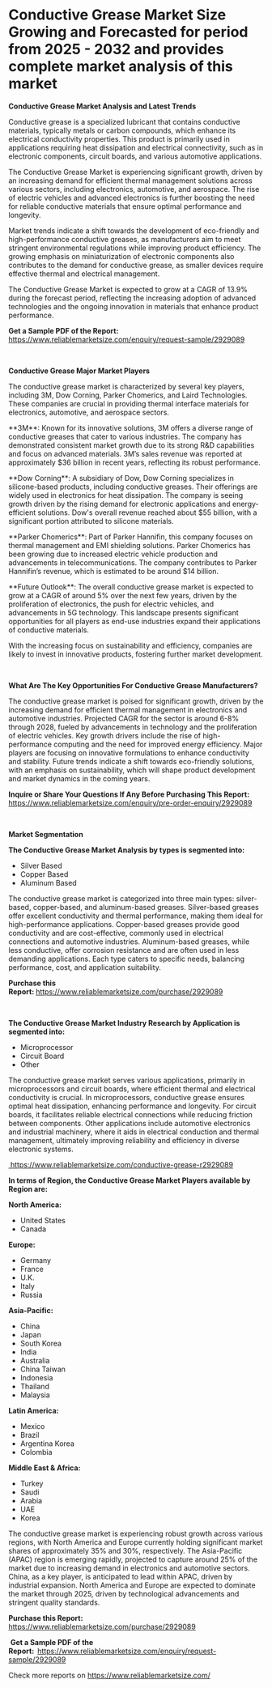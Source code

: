 <p><h1>Conductive Grease Market Size Growing and Forecasted for period from 2025 - 2032 and provides complete market analysis of this market</h1></p><p><strong>Conductive Grease Market Analysis and Latest Trends</strong></p>
<p><p>Conductive grease is a specialized lubricant that contains conductive materials, typically metals or carbon compounds, which enhance its electrical conductivity properties. This product is primarily used in applications requiring heat dissipation and electrical connectivity, such as in electronic components, circuit boards, and various automotive applications.</p><p>The Conductive Grease Market is experiencing significant growth, driven by an increasing demand for efficient thermal management solutions across various sectors, including electronics, automotive, and aerospace. The rise of electric vehicles and advanced electronics is further boosting the need for reliable conductive materials that ensure optimal performance and longevity.</p><p>Market trends indicate a shift towards the development of eco-friendly and high-performance conductive greases, as manufacturers aim to meet stringent environmental regulations while improving product efficiency. The growing emphasis on miniaturization of electronic components also contributes to the demand for conductive grease, as smaller devices require effective thermal and electrical management.</p><p>The Conductive Grease Market is expected to grow at a CAGR of 13.9% during the forecast period, reflecting the increasing adoption of advanced technologies and the ongoing innovation in materials that enhance product performance.</p></p>
<p><strong>Get a Sample PDF of the Report:&nbsp;</strong> <a href="https://www.reliablemarketsize.com/enquiry/request-sample/2929089?utm_campaign=2936&utm_medium=2&utm_source=Github&utm_content=ia&utm_term=12032025&utm_id=conductive-grease">https://www.reliablemarketsize.com/enquiry/request-sample/2929089</a></p>
<p>&nbsp;</p>
<p><strong>Conductive Grease Major Market Players</strong></p>
<p><p>The conductive grease market is characterized by several key players, including 3M, Dow Corning, Parker Chomerics, and Laird Technologies. These companies are crucial in providing thermal interface materials for electronics, automotive, and aerospace sectors.</p><p>**3M**: Known for its innovative solutions, 3M offers a diverse range of conductive greases that cater to various industries. The company has demonstrated consistent market growth due to its strong R&D capabilities and focus on advanced materials. 3M’s sales revenue was reported at approximately $36 billion in recent years, reflecting its robust performance.</p><p>**Dow Corning**: A subsidiary of Dow, Dow Corning specializes in silicone-based products, including conductive greases. Their offerings are widely used in electronics for heat dissipation. The company is seeing growth driven by the rising demand for electronic applications and energy-efficient solutions. Dow's overall revenue reached about $55 billion, with a significant portion attributed to silicone materials.</p><p>**Parker Chomerics**: Part of Parker Hannifin, this company focuses on thermal management and EMI shielding solutions. Parker Chomerics has been growing due to increased electric vehicle production and advancements in telecommunications. The company contributes to Parker Hannifin’s revenue, which is estimated to be around $14 billion.</p><p>**Future Outlook**: The overall conductive grease market is expected to grow at a CAGR of around 5% over the next few years, driven by the proliferation of electronics, the push for electric vehicles, and advancements in 5G technology. This landscape presents significant opportunities for all players as end-use industries expand their applications of conductive materials.</p><p>With the increasing focus on sustainability and efficiency, companies are likely to invest in innovative products, fostering further market development.</p></p>
<p>&nbsp;</p>
<p><strong>What Are The Key Opportunities For Conductive Grease Manufacturers?</strong></p>
<p><p>The conductive grease market is poised for significant growth, driven by the increasing demand for efficient thermal management in electronics and automotive industries. Projected CAGR for the sector is around 6-8% through 2028, fueled by advancements in technology and the proliferation of electric vehicles. Key growth drivers include the rise of high-performance computing and the need for improved energy efficiency. Major players are focusing on innovative formulations to enhance conductivity and stability. Future trends indicate a shift towards eco-friendly solutions, with an emphasis on sustainability, which will shape product development and market dynamics in the coming years.</p></p>
<p><strong>Inquire or Share Your Questions If Any Before Purchasing This Report:</strong> <a href="https://www.reliablemarketsize.com/enquiry/pre-order-enquiry/2929089?utm_campaign=2936&utm_medium=2&utm_source=Github&utm_content=ia&utm_term=12032025&utm_id=conductive-grease">https://www.reliablemarketsize.com/enquiry/pre-order-enquiry/2929089</a></p>
<p>&nbsp;</p>
<p><strong>Market Segmentation</strong></p>
<p><strong>The Conductive Grease Market Analysis by types is segmented into:</strong></p>
<p><ul><li>Silver Based</li><li>Copper Based</li><li>Aluminum Based</li></ul></p>
<p><p>The conductive grease market is categorized into three main types: silver-based, copper-based, and aluminum-based greases. Silver-based greases offer excellent conductivity and thermal performance, making them ideal for high-performance applications. Copper-based greases provide good conductivity and are cost-effective, commonly used in electrical connections and automotive industries. Aluminum-based greases, while less conductive, offer corrosion resistance and are often used in less demanding applications. Each type caters to specific needs, balancing performance, cost, and application suitability.</p></p>
<p><strong>Purchase this Report:&nbsp;</strong><a href="https://www.reliablemarketsize.com/purchase/2929089?utm_campaign=2936&utm_medium=2&utm_source=Github&utm_content=ia&utm_term=12032025&utm_id=conductive-grease">https://www.reliablemarketsize.com/purchase/2929089</a></p>
<p>&nbsp;</p>
<p><strong>The Conductive Grease Market Industry Research by Application is segmented into:</strong></p>
<p><ul><li>Microprocessor</li><li>Circuit Board</li><li>Other</li></ul></p>
<p><p>The conductive grease market serves various applications, primarily in microprocessors and circuit boards, where efficient thermal and electrical conductivity is crucial. In microprocessors, conductive grease ensures optimal heat dissipation, enhancing performance and longevity. For circuit boards, it facilitates reliable electrical connections while reducing friction between components. Other applications include automotive electronics and industrial machinery, where it aids in electrical conduction and thermal management, ultimately improving reliability and efficiency in diverse electronic systems.</p></p>
<p><a href="https://www.reliablemarketsize.com/conductive-grease-r2929089?utm_campaign=2936&utm_medium=2&utm_source=Github&utm_content=ia&utm_term=12032025&utm_id=conductive-grease">&nbsp;https://www.reliablemarketsize.com/conductive-grease-r2929089</a></p>
<p><strong>In terms of Region, the Conductive Grease Market Players available by Region are:</strong></p>
<p>
    <p> <strong> North America: </strong>
        <ul>
            <li>United States</li>
            <li>Canada</li>
        </ul>
        </p> 
    <p> <strong> Europe: </strong>
        <ul>
            <li>Germany</li>
            <li>France</li>
            <li>U.K.</li>
            <li>Italy</li>
            <li>Russia</li>
        </ul>
        </p> 
    <p> <strong> Asia-Pacific: </strong>
        <ul>
            <li>China</li>
            <li>Japan</li>
            <li>South Korea</li>
            <li>India</li>
            <li>Australia</li>
            <li>China Taiwan</li>
            <li>Indonesia</li>
            <li>Thailand</li>
            <li>Malaysia</li>
        </ul>
        </p> 
    <p> <strong> Latin America: </strong>
        <ul>
            <li>Mexico</li>
            <li>Brazil</li>
            <li>Argentina Korea</li>
            <li>Colombia</li>
        </ul>
        </p> 
    <p> <strong> Middle East & Africa: </strong>
        <ul>
            <li>Turkey</li>
            <li>Saudi</li>
            <li>Arabia</li>
            <li>UAE</li>
            <li>Korea</li>
        </ul>
    </p>
    </p>
<p><p>The conductive grease market is experiencing robust growth across various regions, with North America and Europe currently holding significant market shares of approximately 35% and 30%, respectively. The Asia-Pacific (APAC) region is emerging rapidly, projected to capture around 25% of the market due to increasing demand in electronics and automotive sectors. China, as a key player, is anticipated to lead within APAC, driven by industrial expansion. North America and Europe are expected to dominate the market through 2025, driven by technological advancements and stringent quality standards.</p></p>
<p><strong>Purchase this Report: </strong><a href="https://www.reliablemarketsize.com/purchase/2929089?utm_campaign=2936&utm_medium=2&utm_source=Github&utm_content=ia&utm_term=12032025&utm_id=conductive-grease">https://www.reliablemarketsize.com/purchase/2929089</a></p>
<p>&nbsp;<strong>Get a Sample PDF of the Report:&nbsp;&nbsp;</strong><a href="https://www.reliablemarketsize.com/enquiry/request-sample/2929089?utm_campaign=2936&utm_medium=2&utm_source=Github&utm_content=ia&utm_term=12032025&utm_id=conductive-grease">https://www.reliablemarketsize.com/enquiry/request-sample/2929089</a></p>
<p><strong></strong></p>
<p>Check more reports on <a href="https://www.reliablemarketsize.com/?utm_campaign=2936&utm_medium=2&utm_source=Github&utm_content=ia&utm_term=12032025&utm_id=conductive-grease">https://www.reliablemarketsize.com/</a></p>